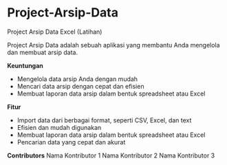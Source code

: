 # Project-Arsip-Data
Project Arsip Data Excel (Latihan)

Project Arsip Data adalah sebuah aplikasi yang membantu Anda mengelola dan membuat arsip data. 

**Keuntungan**
- Mengelola data arsip Anda dengan mudah
- Mencari data arsip dengan cepat dan efisien
- Membuat laporan data arsip dalam bentuk spreadsheet atau Excel

**Fitur**
- Import data dari berbagai format, seperti CSV, Excel, dan text
- Efisien dan mudah digunakan
- Membuat laporan data arsip dalam bentuk spreadsheet atau Excel
- Pencarian data yang cepat dan akurat

**Contributors**
Nama Kontributor 1
Nama Kontributor 2
Nama Kontributor 3
